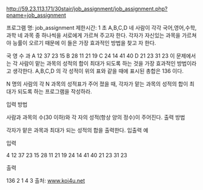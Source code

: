 http://59.23.113.171/30stair/job_assignment/job_assignment.php?pname=job_assignment

프로그램 명: job_assignment
제한시간: 1 초
A,B,C,D 네 사람이 각각 국어,영어,수학, 과학 네 과목 중 하나씩을 서로에게 가르쳐 주고자 한다.
각자가 자신있는 과목을 가르쳐야 능률이 오르기 때문에 이 들은 가장 효과적인 방법을 찾고 자 한다.

국	영	수	과
A	12	37	23	15
B	28	11	21	19
C	24	14	41	40
D	21	23	31	23
이 문제에서는 각 사람이 맡는 과목의 성적의 합이 최대가 되도록 하는 것을 가장 효과적인 방법이라고 생각한다. A,B,C,D 의 각 성적이 위의 표와 같을 때에 표시된 총합은 136 이다.

N 명의 사람의 각 N 과목의 성적표가 주어 졌을 때, 각자가 맡는 과목의 성적의 합이 최대가 되도록 하는 프로그램을 작성하라.

입력 방법

사람과 과목의 수(30 이하)와 각 자의 성적(항상 양의 정수)이 주어진다.
출력 방법

각자가 맡은 과목과 최대가 되는 성적의 합을 출력한다.
입출력 예

입력 

4
12 37 23 15 
28 11 21 19 
24 14 41 40
21 23 31 23

출력 

136
2 1 4 3
출처: www.koi4u.net
